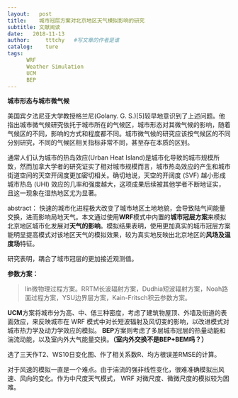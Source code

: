 ```yaml
---
layout:   post
title:    城市冠层方案对北京地区天气模拟影响的研究
subtitle: 文献阅读  
date:   2018-11-13
author:     tttchy   #写文章的作者是谁
catalog:    ture
tags:    
      WRF
      Weather Simulation
      UCM  
      BEP
---
```



**城市形态与城市微气候**

美国宾夕法尼亚大学教授格兰尼(Golany. G. S.)[5]较早地意识到了上述问题。他指出城市微气候研究依托于城市所在的气候区，城市形态对其微气候的影响，随着气候区的不同，影响的方式和程度都不同。城市微气候的研究应该按气候区的不同分别研究，不同的气候区相关指标非常不同，甚至存在本质的区别。

通常人们认为城市的热岛效应(Urban Heat Island)是城市化导致的城市规模所致，然而加拿大学者的研究证实了相对城市规模而言，城市热岛效应的产生和城市街道空间的天空开阔度更加密切相关。确切地说，天空的开阔度 (SVF) 越小形成城市热岛 (UHI) 效应的几率和强度越大，这项成果后续被其他学者不断地证实，且这一现象在湿热地区尤为显著。


abstract：
快速的城市化进程极大改变了城市地区土地地貌，会导致陆气间能量交换，进而影响局地天气。本文通过使用**WRF**模式中内置的**城市冠层方案**来模拟北京地区城市化发展对**天气的影响**。模拟结果表明，使用更加真实的城市冠层方案能明显提高模式对该地区天气的模拟效果，较为真实地反映出北京地区的**风场及温度场**特征。

研究表明，耦合了城市冠层的更加接近观测值。 
  
**参数方案：**
>lin微物理过程方案。RRTM长波辐射方案，Dudhia短波辐射方案，Noah路面过程方案，YSU边界层方案，Kain-Fritsch积云参数方案。

  
**UCM**方案将城市分为高、中、低三种密度，考虑了建筑物屋顶、外墙及街道的表面效应，来反映城市在 WRF 模式中对长短波辐射及风切变的影响，以改进模式对城市热力学及动力学效应的模拟。 
**BEP**方案则考虑了多层城市冠层的热量动能和湍流动能，以及室内外大气能量交换。**（室内外交换不是BEP+BEM吗？）**

选了三天作T2、WS10日变化图、作了相关系数R、均方根误差RMSE的计算。

对于风速的模拟一直是一个难点。由于湍流的强非线性变化，很难准确模拟出风速、风向的变化。作为中尺度天气模式， WRF 对微尺度、微微尺度的模拟较为困难。


 
